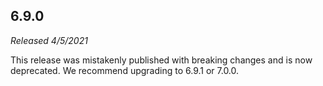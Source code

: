 ## 6.9.0

_Released 4/5/2021_

This release was mistakenly published with breaking changes and is now deprecated. We recommend upgrading to 6.9.1 or 7.0.0.
